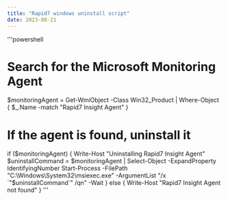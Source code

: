 ```yaml
---
title: "Rapid7 windows uninstall script"
date: 2023-08-21
---
```


'''powershell
# Search for the Microsoft Monitoring Agent
$monitoringAgent = Get-WmiObject -Class Win32_Product | Where-Object { $_.Name -match "Rapid7 Insight Agent" }

# If the agent is found, uninstall it
if ($monitoringAgent) {
    Write-Host "Uninstalling Rapid7 Insight Agent"
    $uninstallCommand = $monitoringAgent | Select-Object -ExpandProperty IdentifyingNumber
    Start-Process -FilePath "C:\Windows\System32\msiexec.exe" -ArgumentList "/x `"$uninstallCommand`" /qn" -Wait
} else {
    Write-Host "Rapid7 Insight Agent not found"
}
'''